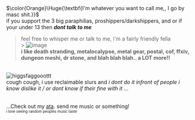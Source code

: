 # 
<br> $\color{Orange}\Huge{\textbf{I'm whatever you want to call me,, I go by masc shit.}}$
<br> if you support the 3 big paraphilias, proshippers/darkshippers, and or if your under 13 then ***dont talk to me***
<br> 
> feel free to whisper me or talk to me, i'm a fairly friendly fella
<br> > ![image](https://github.com/user-attachments/assets/9e618cbd-56e7-4f79-8a80-900242f36b86)
<br> **i like death stranding, metalocalypse, metal gear, postal, cof, ffxiv, dungeon meshi, dr stone, and blah blah blah.. a LOT more!!**

<br>![higgsfaggooottt](https://github.com/user-attachments/assets/67795542-acb9-44d1-a766-140c2d0cb20f)
<br> cough cough, i use reclaimable slurs and *i dont do it infront of people i know dislike it / or dont know if their fine with it* ...

<br> ...Check out my [ata](https://clickclique.atabook.org/). send me music or something! 
<br> <sup><sub> i love seeing random peoples music taste </sub></sup>
